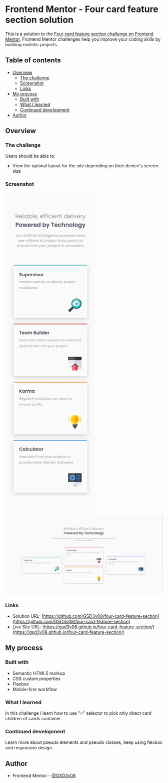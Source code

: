 # Frontend Mentor - Four card feature section solution

This is a solution to the [Four card feature section challenge on Frontend Mentor](https://www.frontendmentor.io/challenges/four-card-feature-section-weK1eFYK). Frontend Mentor challenges help you improve your coding skills by building realistic projects. 

## Table of contents

- [Overview](#overview)
  - [The challenge](#the-challenge)
  - [Screenshot](#screenshot)
  - [Links](#links)
- [My process](#my-process)
  - [Built with](#built-with)
  - [What I learned](#what-i-learned)
  - [Continued development](#continued-development)
- [Author](#author)


## Overview

### The challenge

Users should be able to:

- View the optimal layout for the site depending on their device's screen size

### Screenshot

![](./screenshot-mobile.jpg)
![](./screenshot-desktop.jpg)


### Links

- Solution URL: [https://github.com/GSD3v08/four-card-feature-section](https://github.com/GSD3v08/four-card-feature-section)
- Live Site URL: [https://gsd3v08.github.io/four-card-feature-section/](https://gsd3v08.github.io/four-card-feature-section/)

## My process

### Built with

- Semantic HTML5 markup
- CSS custom properties
- Flexbox
- Mobile-first workflow

### What I learned

In this challenge I learn how to use ">" selector to pick only direct card children of cards container.


### Continued development

Learn more about pseudo elements and pseudo classes, keep using flexbox and responsive design.


## Author

- Frontend Mentor - [@GSD3v08](https://www.frontendmentor.io/profile/GSD3v08)




